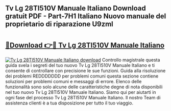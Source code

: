 ## Tv Lg 28Tl510V Manuale Italiano Download gratuit PDF - Part-7H1 Italiano Nuovo manuale del proprietario di riparazione U9zmI

# <h2><a href="http://dfco3u.blite.top/?on=Tv+Lg+28Tl510V+Manuale+Italiano">🔗Download 👉🔴 Tv Lg 28Tl510V Manuale Italiano</a></h2>

[![Tv Lg 28Tl510V Manuale Italiano download](https://i.imgur.com/lujVjoI.png)](http://dfco3u.blite.top/?on=Tv+Lg+28Tl510V+Manuale+Italiano)
Controllo magistrale questa guida svela i segreti del tuo nuovo Tv Lg 28Tl510V Manuale Italiano e ti consente di controllare con precisione le sue funzioni. Guida alla risoluzione dei problemi REDDDDDDD per problemi comuni questa sezione contiene soluzioni per problemi comuni e messaggi di errore. Elenco delle funzionalità sono solo alcune delle caratteristiche degne di nota disponibili nel tuo nuovo Tv Lg 28Tl510V Manuale Italiano. Siamo qui per aiutarti in ogni fase del processo Tv Lg 28Tl510V Manuale Italiano. Il nostro Team di assistenza clienti è a tua disposizione per tutto il tuo viaggio.
